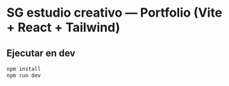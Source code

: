 # SG estudio creativo — Portfolio (Vite + React + Tailwind)

## Ejecutar en dev
```bash
npm install
npm run dev
```
